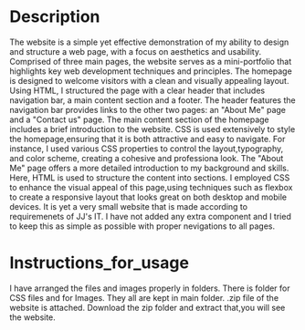 # Description<br>
The website is a simple yet effective demonstration of my ability to design and structure a web page, with a focus on aesthetics and usability.
Comprised of three main pages, the website serves as a mini-portfolio that highlights key web development techniques and principles. 
The homepage is designed to welcome visitors with a clean and visually appealing layout. Using HTML, I structured the page with a clear header that includes navigation bar, a main content section and a footer.
The header features the navigation bar provides links to the other two pages: an "About Me" page and a "Contact us" page.
The main content section of the homepage includes a brief introduction to the website. CSS is used extensively to style the homepage,ensuring that it is both attractive and easy to navigate. For instance, I used various CSS properties to control the layout,typography, and color scheme, creating a cohesive and professiona look. 
The "About Me" page offers a more detailed introduction to my background and skills. 
Here, HTML is used to structure the content into sections. I employed CSS to enhance the visual appeal of this page,using techniques such as flexbox  to create a responsive layout that looks great on both desktop and mobile devices.
It is yet a very small website that is made according to requiremenets of JJ's IT. I have not added any extra component and I tried to keep this as simple as possible with proper nevigations to all pages.<br>
# Instructions_for_usage<br>
I have arranged the files and images properly in folders. There is folder for CSS files and for Images. They all are kept in main folder.
.zip file of the website is attached.
Download the zip folder and extract that,you will see the website.
